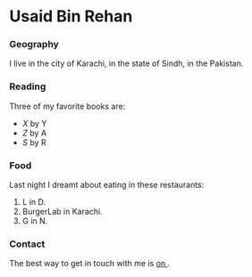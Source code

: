 # Usaid Bin Rehan

### Geography

I live in the city of Karachi, in the state of Sindh, in the Pakistan.

### Reading

Three of my favorite books are:

- *X* by Y
- *Z* by A
- *S* by R

### Food

Last night I dreamt about eating in these restaurants:

1. L in D.
2. BurgerLab in Karachi.
3. G in N.

### Contact

The best way to get in touch with me is [on ](https://linkedin.com).

